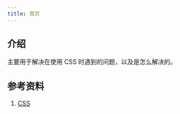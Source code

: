 ```yaml
---
title: 首页
---
```


## 介绍

主要用于解决在使用 CSS 时遇到的问题，以及是怎么解决的。


## 参考资料

1. [CSS](https://developer.mozilla.org/zh-CN/docs/Learn/CSS)